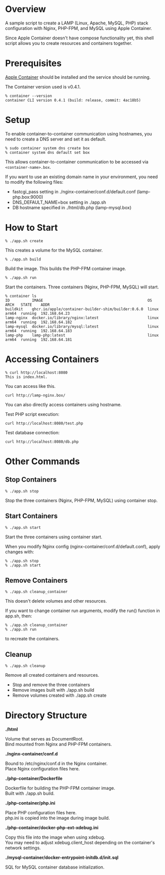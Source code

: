 # Overview

A sample script to create a LAMP (Linux, Apache, MySQL, PHP) stack configuration with Nginx, PHP-FPM, and MySQL using Apple Container.

Since Apple Container doesn't have compose functionality yet, this shell script allows you to create resources and containers together.

# Prerequisites

<a href="https://github.com/apple/container">Apple Container</a> should be installed and the service should be running.

The Container version used is v0.4.1.

```
% container --version
container CLI version 0.4.1 (build: release, commit: 4ac18b5)
```

# Setup

To enable container-to-container communication using hostnames, you need to create a DNS server and set it as default.

```
% sudo container system dns create box
% container system dns default set box
```

This allows container-to-container communication to be accessed via `<container-name>.box`.

If you want to use an existing domain name in your environment, you need to modify the following files:

- fastcgi_pass setting in ./nginx-container/conf.d/default.conf (lamp-php.box:9000)
- DNS_DEFAULT_NAME=box setting in ./app.sh
- DB hostname specified in ./html/db.php (lamp-mysql.box)

# How to Start
```
% ./app.sh create
```
This creates a volume for the MySQL container.

```
% ./app.sh build
```

Build the image.
This builds the PHP-FPM container image.

```
% ./app.sh run
```

Start the containers.
Three containers (Nginx, PHP-FPM, MySQL) will start.

```
% container ls
ID          IMAGE                                               OS     ARCH   STATE    ADDR
buildkit    ghcr.io/apple/container-builder-shim/builder:0.6.0  linux  arm64  running  192.168.64.23
lamp-nginx  docker.io/library/nginx:latest                      linux  arm64  running  192.168.64.182
lamp-mysql  docker.io/library/mysql:latest                      linux  arm64  running  192.168.64.183
lamp-php    lamp-php:latest                                     linux  arm64  running  192.168.64.181
```

# Accessing Containers
```
% curl http://localhost:8080
This is index.html.
```
You can access like this.

```
curl http://lamp-nginx.box/
```
You can also directly access containers using hostname.

Test PHP script execution:
```
curl http://localhost:8080/test.php
```

Test database connection:
```
curl http://localhost:8080/db.php
```

# Other Commands

## Stop Containers
```
% ./app.sh stop
```
Stop the three containers (Nginx, PHP-FPM, MySQL) using container stop.

## Start Containers
```
% ./app.sh start
```

Start the three containers using container start.

When you modify Nginx config (nginx-container/conf.d/default.conf), apply changes with:
```
% ./app.sh stop
% ./app.sh start
```

## Remove Containers
```
% ./app.sh cleanup_container
```

This doesn't delete volumes and other resources.

If you want to change container run arguments, modify the run() function in app.sh, then:
```
% ./app.sh cleanup_container
% ./app.sh run
```
to recreate the containers.

## Cleanup

```
% ./app.sh cleanup
```

Remove all created containers and resources.

- Stop and remove the three containers
- Remove images built with ./app.sh build
- Remove volumes created with ./app.sh create

# Directory Structure

**./html**

Volume that serves as DocumentRoot.<br />
Bind mounted from Nginx and PHP-FPM containers.

**./nginx-container/conf.d**

Bound to /etc/nginx/conf.d in the Nginx container.<br />
Place Nginx configuration files here.

**./php-container/Dockerfile**

Dockerfile for building the PHP-FPM container image.<br />
Built with ./app.sh build.

**./php-container/php.ini**

Place PHP configuration files here.<br />
php.ini is copied into the image during image build.

**./php-container/docker-php-ext-xdebug.ini**

Copy this file into the image when using xdebug.<br />
You may need to adjust xdebug.client_host depending on the container's network settings.

**./mysql-container/docker-entrypoint-initdb.d/init.sql**

SQL for MySQL container database initialization.
